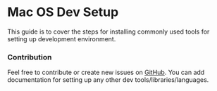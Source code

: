 # Mac OS Dev Setup

This guide is to cover the steps for installing commonly used tools for setting up development environment.

### Contribution

Feel free to contribute or create new issues on [GitHub](https://github.com/apoorvam/mac-dev-setup/issues). You can add documentation for setting up any other dev tools/libraries/languages.